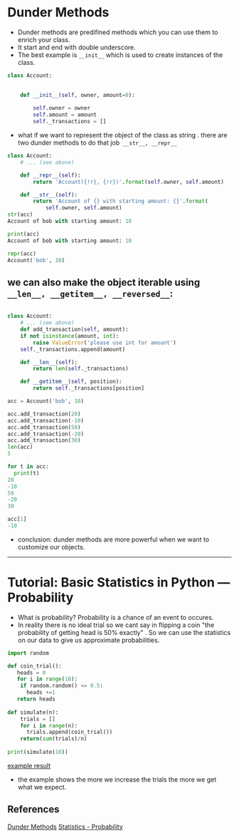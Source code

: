 # Dunder Methods
- Dunder methods are predifined methods which you can use them to enrich your class.
- It start and end with double underscore.
- The best example is `__init__` which is used to create instances of the class.
```python
class Account:
   

    def __init__(self, owner, amount=0):
       
        self.owner = owner
        self.amount = amount
        self._transactions = []
```
- what if we want to represent the object of the class as string . there are two dunder methods to do that job` __str__, __repr__`
```python
class Account:
    # ... (see above)

    def __repr__(self):
        return 'Account({!r}, {!r})'.format(self.owner, self.amount)

    def __str__(self):
        return 'Account of {} with starting amount: {}'.format(
            self.owner, self.amount)
str(acc)
Account of bob with starting amount: 10

print(acc)
Account of bob with starting amount: 10

repr(acc)
Account('bob', 10)

```

we can also make the object iterable using `__len__, __getitem__, __reversed__`:
-----

```python

class Account:
    # ... (see above)
    def add_transaction(self, amount):
    if not isinstance(amount, int):
        raise ValueError('please use int for amount')
    self._transactions.append(amount)

    def __len__(self):
        return len(self._transactions)

    def __getitem__(self, position):
        return self._transactions[position]

acc = Account('bob', 10)

acc.add_transaction(20)
acc.add_transaction(-10)
acc.add_transaction(50)
acc.add_transaction(-20)
acc.add_transaction(30)
len(acc)
5

for t in acc:
  print(t)
20
-10
50
-20
30

acc[1]
-10

```

- conclusion: dunder methods are more powerful when we want to customize our objects.
----------
# Tutorial: Basic Statistics in Python — Probability


- What is probability? 
  Probability is a chance of an event to occures.
- In reality there is no ideal trial so we cant say in flipping a coin "the probability of getting head is 50% exactly" .  So we can use the statistics on our data to give us approximate probabilities.
```python 
import random

def coin_trial():
   heads = 0
   for i in range(10):
    if random.random() <= 0.5:
      heads +=1
   return heads
  
def simulate(n):
    trials = []
    for i in range(n):
      trials.append(coin_trial())
    return(sum(trials)/n)
    
print(simulate(10))
```
[example result](https://drive.google.com/file/d/1V1P5mf7vTsRb7gb1DYZEZPjpjPJMwC4_/view?usp=sharing)

- the example shows the more we increase the trials the more we get what we expect.

## References 
[Dunder Methods](https://dbader.org/blog/python-dunder-methods)
[Statistics - Probability](https://www.dataquest.io/blog/basic-statistics-in-python-probability/)


